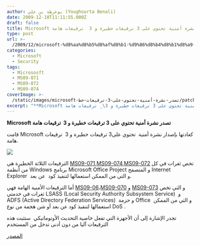 ```yaml
---
author: يوغرطة بن علي (Youghourta Benali)
date: 2009-12-10T11:11:55.000Z
draft: false
title: Microsoft تصدر نشرة أمنية تحتوي على 3 ترقيعات خطيرة و 3  ترقيعات هامة
type: post
url: >-
  /2009/12/microsoft-%d8%aa%d8%b5%d8%af%d8%b1-%d9%86%d8%b4%d8%b1%d8%a9-%d8%a3%d9%85%d9%86%d9%8a%d8%a9-%d8%aa%d8%ad%d8%aa%d9%88%d9%8a-%d8%b9%d9%84%d9%89-3-%d8%aa%d8%b1%d9%82%d9%8a%d8%b9%d8%a7%d8%aa-%d8%ae%d8%b7/
categories:
  - Microsoft
  - Security
tags:
  - Micrososft
  - MS09-071
  - MS09-072
  - MS09-074
coverImage: >-
  /static/images/microsoft-تصدر-نشرة-أمنية-تحتوي-على-3-ترقيعات-خط/patch_tuesday.jpg
excerpt: "**Microsoft تصدر نشرة أمنية تحتوي على 3 ترقيعات خطيرة و 3\_ ترقيعات هامة**\n\nقامت Microsoft كعادتها بإصدار نشرة أمنية\_ تحتوي على3 ترقيعات خطيرة و 3\_ ترقيعات هامة.\n\n\n\nالترقيعات الثلاثة الخطيرة هي [MS09-071](http://www.microsoft.com/technet/security/bulletin/ms09-071.mspx),[MS09-074](http://www.microsoft.com/technet/security/bulletin/ms09-074.mspx),[MS09-072](http://www.microsoft.com/technet/security/bulletin/ms09-072.mspx) تخص ثغرات في كل من أنظمة Windows برنامج Microsoft Office"
---
```

**Microsoft تصدر نشرة أمنية تحتوي على 3 ترقيعات خطيرة و 3  ترقيعات هامة**

قامت Microsoft كعادتها بإصدار نشرة أمنية  تحتوي على3 ترقيعات خطيرة و 3  ترقيعات هامة.

![](/static/images/microsoft-تصدر-نشرة-أمنية-تحتوي-على-3-ترقيعات-خط/patch_tuesday.jpg)

الترقيعات الثلاثة الخطيرة هي [MS09-071](http://www.microsoft.com/technet/security/bulletin/ms09-071.mspx),[MS09-074](http://www.microsoft.com/technet/security/bulletin/ms09-074.mspx),[MS09-072](http://www.microsoft.com/technet/security/bulletin/ms09-072.mspx) تخص ثغرات في كل من أنظمة Windows برنامج Microsoft Office Project و المتصفح Internet Explorer  و التي من الممكن استعمالها لتنفيذ كود  عن بعد.

أما الترقيعات الأمنية الهامة فهي [MS09-06](http://www.microsoft.com/technet/security/bulletin/MS09-069.mspx)،[MS09-070](http://www.microsoft.com/technet/security/bulletin/ms09-070.mspx) و [MS09-073](http://www.microsoft.com/technet/security/bulletin/MS09-073.mspx) و التي تخص ثغرات في خدمتي LSASS (Local Security Authority Subsystem Service)  و ADFS (Active Directory Federation Services)  و حزمة Office  و التي من الممكن استعمالها لتنفيذ كود عن بعد أو شن هجمة من نوع DoS .

تجدر الإشارة إلى أن الأجهزة التي تفعل خاصية التحديث الأوتوماتيكي  ستثبت هذه الترقيعات آليا من دون أدنى تدخل من المستخدم

[المصدر](http://www.microsoft.com/technet/security/bulletin/ms09-dec.mspx)
